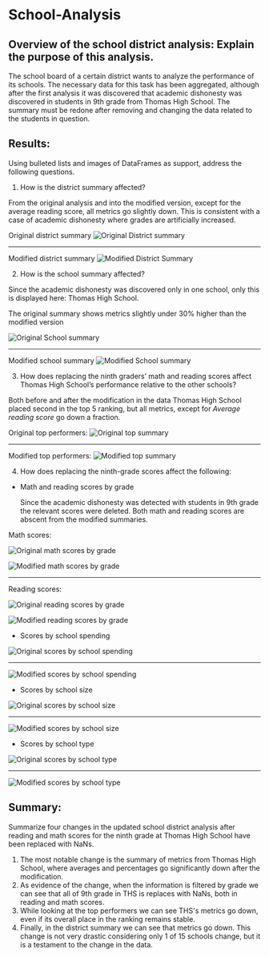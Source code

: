 # School-Analysis

## Overview of the school district analysis: Explain the purpose of this analysis.

The school board of a certain district wants to analyze the performance of its schools. The necessary data for this task has been aggregated, although after the first analysis it was discovered that academic dishonesty was discovered in students in 9th grade from Thomas High School. The summary must be redone after removing and changing the data related to the students in question.

## Results: 
Using bulleted lists and images of DataFrames as support, address the following questions.

1. How is the district summary affected?

From the original analysis and into the modified version, except for the average reading score, all metrics go slightly down. This is consistent with a case of academic dishonesty where grades are artificially increased.

Original district summary
![Original District summary](../main/Resources/OG_district_summary.png)
******
Modified district summary
![Modified District Summary](../main/Resources/New_District_summary.png)

2. How is the school summary affected?

Since the academic dishonesty was discovered only in one school, only this is displayed here: Thomas High School.

The original summary shows metrics slightly under 30% higher than the modified version

![Original School summary](../main/Resources/OG_School_summary.png)
****
Modified school summary
![Modified School summary](../main/Resources/New_School_summary.png)


3. How does replacing the ninth graders’ math and reading scores affect Thomas High School’s performance relative to the other schools?

Both before and after the modification in the data Thomas High School placed second in the top 5 ranking, but all metrics, except for _Average reading score_ go down a fraction.

Original top performers:
![Original top summary](../main/Resources/OG_top_performance.png)

****
Modified top performers:
![Modified top summary](../main/Resources/New_top_performance.png)

4. How does replacing the ninth-grade scores affect the following:


- Math and reading scores by grade

  Since the academic dishonesty was detected with students in 9th grade the relevant scores were deleted. Both math and reading scores are abscent from the modified summaries.
  
  
Math scores:
  
![Original math scores by grade](../main/Resources/OG_math_by_grade.png)
  
![Modified math scores by grade](../main/Resources/New_math_by_grade.png)
  
*********  
  Reading scores:
  
  ![Original reading scores by grade](../main/Resources/OG_reading_by_grade.png)
  
  ![Modified reading scores by grade](../main/Resources/New_reading_by_grade.png)
  
  
  
- Scores by school spending


![Original scores by school spending](../main/Resources/OG_School_spending.png)
  
 
***

![Modified scores by school spending](../main/Resources/New_School_spending.png)
- Scores by school size

![Original scores by school size](../main/Resources/OG_size.png)
  
 
***

![Modified scores by school size](../main/Resources/New_size.png)


- Scores by school type

![Original scores by school type](../main/Resources/OG_type.png)
  
 
***

![Modified scores by school type](../main/Resources/New_type.png)


## Summary:
Summarize four changes in the updated school district analysis after reading and math scores for the ninth grade at Thomas High School have been replaced with NaNs.


1. The most notable change is the summary of metrics from Thomas High School, where averages and percentages go significantly down after the modification.
2. As evidence of the change, when the information is filtered by grade we can see that all of 9th grade in THS is replaces with NaNs, both in reading and math scores.
3. While looking at the top performers we can see THS's metrics go down, even if its overall place in the ranking remains stable.
4. Finally, in the district summary we can see that metrics go down. This change is not very drastic considering only 1 of 15 schools change, but it is a testament to the change in the data.
